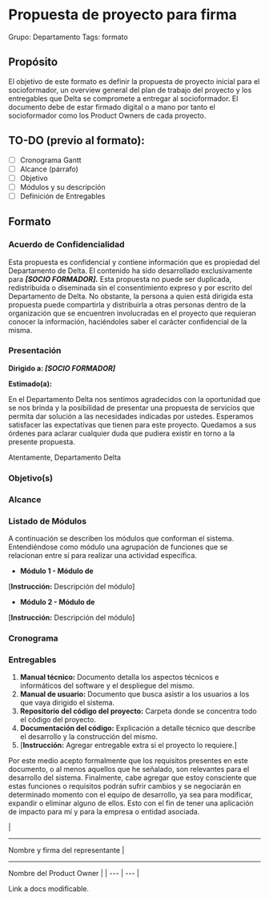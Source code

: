 # Propuesta de proyecto para firma

Grupo: Departamento
Tags: formato

## Propósito

El objetivo de este formato es definir la propuesta de proyecto inicial para el socioformador, un overview general del plan de trabajo del proyecto y los entregables que Delta se compromete a entregar al socioformador. El documento debe de estar firmado digital o a mano por tanto el socioformador como los Product Owners de cada proyecto.

## **TO-DO (previo al formato):**

- [ ]  Cronograma Gantt
- [ ]  Alcance (párrafo)
- [ ]  Objetivo
- [ ]  Módulos y su descripción
- [ ]  Definición de Entregables

## **Formato**

### **Acuerdo de Confidencialidad**

Esta propuesta es confidencial y contiene información que es propiedad del Departamento de Delta. El contenido ha sido desarrollado exclusivamente para ***[SOCIO FORMADOR].*** Esta propuesta no puede ser duplicada, redistribuida o diseminada sin el consentimiento expreso y por escrito del Departamento de Delta. No obstante, la persona a quien está dirigida esta propuesta puede compartirla y distribuirla a otras personas dentro de la organización que se encuentren involucradas en el proyecto que requieran conocer la información, haciéndoles saber el carácter confidencial de la misma.

### **Presentación**

**Dirigido a: *[SOCIO FORMADOR]***

**Estimado(a):**

En el Departamento Delta nos sentimos agradecidos con la oportunidad que se nos brinda y la posibilidad de presentar una propuesta de servicios que permita dar solución a las necesidades indicadas por ustedes. Esperamos satisfacer las expectativas que tienen para este proyecto. Quedamos a sus órdenes para aclarar cualquier duda que pudiera existir en torno a la presente propuesta.

Atentamente, Departamento Delta

### **Objetivo(s)**

### **Alcance**

### **Listado de Módulos**

A continuación se describen los módulos que conforman el sistema. Entendiéndose como módulo una agrupación de funciones que se relacionan entre sí para realizar una actividad específica.

- **Módulo 1 - Módulo de**

[**Instrucción:** Descripción del módulo]

- **Módulo 2 - Módulo de**

[**Instrucción:** Descripción del módulo]

### **Cronograma**

### **Entregables**

1. **Manual técnico:** Documento detalla los aspectos técnicos e informáticos del software y el despliegue del mismo.
2. **Manual de usuario:** Documento que busca asistir a los usuarios a los que vaya dirigido el sistema.
3. **Repositorio del código del proyecto:** Carpeta donde se concentra todo el código del proyecto.
4. **Documentación del código:** Explicación a detalle técnico que describe el desarrollo y la construcción del mismo.
5. [**Instrucción:** Agregar entregable extra si el proyecto lo requiere.]

Por este medio acepto formalmente que los requisitos presentes en este documento, o al menos aquellos que he señalado, son relevantes para el desarrollo del sistema. Finalmente, cabe agregar que estoy consciente que estas funciones o requisitos podrán sufrir cambios y se negociarán en determinado momento con el equipo de desarrollo, ya sea para modificar, expandir o eliminar alguno de ellos. Esto con el fin de tener una aplicación de impacto para mí y para la empresa o entidad asociada.

| 

___________________________________
Nombre y firma del representante | 

_________________________________
Nombre del Product Owner |
| --- | --- |

Link a docs modificable.

[](https://docs.google.com/document/d/1WX7Qjw_0gBny_YWh7UCPXqg91zRrsRarmCxlyuOPuN4/edit)